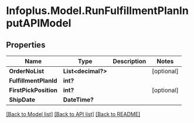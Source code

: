 # Infoplus.Model.RunFulfillmentPlanInputAPIModel
## Properties

Name | Type | Description | Notes
------------ | ------------- | ------------- | -------------
**OrderNoList** | **List&lt;decimal?&gt;** |  | [optional] 
**FulfillmentPlanId** | **int?** |  | 
**FirstPickPosition** | **int?** |  | [optional] 
**ShipDate** | **DateTime?** |  | 

[[Back to Model list]](../README.md#documentation-for-models) [[Back to API list]](../README.md#documentation-for-api-endpoints) [[Back to README]](../README.md)

